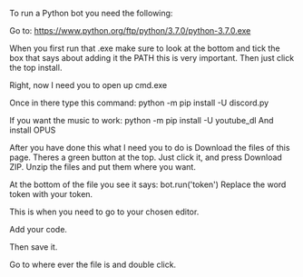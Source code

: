 To run a Python bot you need the following:

Go to: https://www.python.org/ftp/python/3.7.0/python-3.7.0.exe

When you first run that .exe make sure to look at the bottom and tick the box that says about adding it the PATH this is very important.
Then just click the top install.

Right, now I need you to open up cmd.exe

Once in there type this command: python -m pip install -U discord.py

If you want the music to work: python -m pip install -U youtube_dl
And install OPUS

After you have done this what I need you to do is Download the files of this page. Theres a green button at the top. Just click it, and press Download ZIP. Unzip the files and put them where you want.


At the bottom of the file you see it says: bot.run('token')
Replace the word token with your token.


This is when you need to go to your chosen editor.

Add your code.

Then save it.

Go to where ever the file is and double click.


